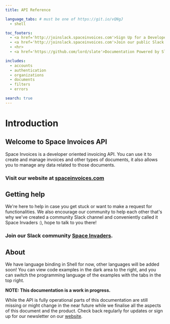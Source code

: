 ```yaml
---
title: API Reference

language_tabs: # must be one of https://git.io/vQNgJ
  - shell

toc_footers:
  - <a href='http://joinslack.spaceinvoices.com'>Sign Up for a Developer Key</a>
  - <a href='http://joinslack.spaceinvoices.com'>Join our public Slack community</a>
  - <hr>
  - <a href='https://github.com/lord/slate'>Documentation Powered by Slate</a>

includes:
  - accounts
  - authentication
  - organizations
  - documents
  - filters
  - errors

search: true
---
```


# Introduction

## Welcome to Space Invoices API

Space Invoices is a developer oriented invoicing API. You can use it to create and manage invoices and other types of documents, it also allows you to manage any data related to those documents.

### Visit our website at [spaceinvoices.com](https://spaceinvoices.com)

## Getting help

We're here to help in case you get stuck or want to make a request for functionalities. We also encourage our community to help each other that's why we've created a community Slack channel and conveniently called it Space Invaders :), hope to talk to you there!

### Join our Slack community [Space Invaders](https://slackin-hbfgjbcseo.now.sh).

## About

We have language binding in Shell for now, other languages will be added soon! You can view code examples in the dark area to the right, and you can switch the programming language of the examples with the tabs in the top right.

<aside class="warning"><strong>NOTE: This documentation is a work in progress.</strong></aside>

While the API is fully operational parts of this documentation are still missing or might change in the near future while we finalise all the aspects of this document and the product. Check back regularly for updates or sign up for our newsletter on our <a href="https://spaceinvoices.com">website</a>.
